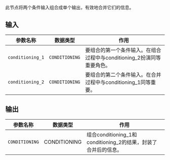 此节点将两个条件输入组合成单个输出，有效地合并它们的信息。

## 输入

| 参数名称 | 数据类型 | 作用 |
| --- | --- | --- |
| `conditioning_1` | `CONDITIONING` | 要组合的第一个条件输入。在组合过程中与conditioning_2扮演同等重要角色。 |
| `conditioning_2` | `CONDITIONING` | 要组合的第二个条件输入。在合并过程中与conditioning_1同等重要。 |

## 输出

| 参数名称 | 数据类型 | 作用 |
| --- | --- | --- |
| `CONDITIONING` | CONDITIONING | 组合conditioning_1和conditioning_2的结果，封装了合并后的信息。 |
